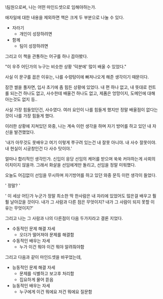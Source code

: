 \팀원으로써, 나는 어떤 마인드셋으로 임해야하는가.

애자일에 대한 내용을 제외하면 책은 크게 두 부분으로 나눌 수 있다.
- 자라기
	- 개인이 성장하려면
- 함께
	- 팀이 성장하려면

그리고 이 책을 관통하는 어구를 하나 꼽아봤다.

"이 우주 어딘가의 누구는 비슷한 상황 '덕분에' 많이 배울 수 있었다." 

사실 이 문구를 꼽은 이유는, 나를 수렁텅이에 빠져나오게 해준 생각이기 때문이다.

잠깐 썰을 풀자면, 입사 초기에 좀 힘든 상황에 있었다.
내 편 하나 없고, 내 뜻대로 컨트롤 되는건 하나도 없고, 사수한테 배울건 하나도 없고, 제품은 엉망이지, 도메인에 대해 아는것도 없지 등..

사실 가장 힘들었던건, 사수였다. 
여러 요인이 나를  힘들게 했지만 정말 배울점이 없다는 것이 나를 가장 힘들게 했다.

이러한 상황에 지쳐있던 와중, 나는 계속 이런 생각을 하며 자기 방어를 하고 있던 내 자신을 발견했었다.

'내가 아무것도 못배우고 여기 이렇게 쭈구려 있는건 내 잘못 아니야. 내 사수 잘못이야. 내 현실이 시궁창인건 다 사수 탓이야.'

얼마나 합리적인 생각인가.
신입이 응당 선임의 케어를 받으며 쑥쑥 커야하는게 사회의 이치이지 않을까.
그래서 화살을 선임에게만 돌리고, 선임을 정말 미워했다.

오늘도 어김없이 선임을 무시하며 자기방어를 하고 있던 와중 문득 이런 생각이 들었다.

' 정말? '

' 이 세상 어딘가 누군가 정말 최소한 딱 한사람은 내 자리에 있었어도 많은걸 배우고 훨훨 날아갔을 것이다. 내가 그 사람과 다른 점은 무엇이지? 내가 그 사람이 되지 못할 이유는 무엇이지?'

그리고 나는 그 사람과 나의 다른점이 다음 두가지라고 결론 지었다.
- 수동적인 문제 해결 자세
	- 오더가 떨어져야 문제를 해결함
- 수동적인 배우는 자세
	- 누가 이건 뭐야 이건 뭐야 알려줘야함

그리고 다음과 같이 마인드셋을 바꾸었는데,
- 능동적인 문제 해결 자세
	- 문제를 식별하고 보고후 처리함
	- 집요하게 물어 뜯음
- 능동적인 배우는 자세
	- 누구에게 이건 뭐에요 저건 뭐에요 질문함























